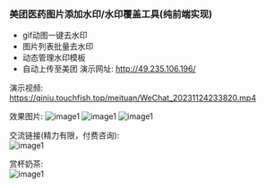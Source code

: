 ### 美团医药图片添加水印/水印覆盖工具(纯前端实现)

- gif动图一键去水印
- 图片列表批量去水印
- 动态管理水印模板
- 自动上传至美团
演示网址: http://49.235.106.196/  

演示视频: https://qiniu.touchfish.top/meituan/WeChat_20231124233820.mp4  

效果图片:
![image1](https://qiniu.touchfish.top/meituan/微信图片_20231124234405.png)
![image1](https://qiniu.touchfish.top/meituan/微信图片_20231124234407.png)
![image1](https://qiniu.touchfish.top/meituan/微信图片_20231124234352.png)

交流链接(精力有限，付费咨询):  
![image1](https://qiniu.touchfish.top/meituan/微信图片_20231124235221.png)  

赏杯奶茶:  
![image1](https://qiniu.touchfish.top/meituan/微信图片_20231124235224.png)  






